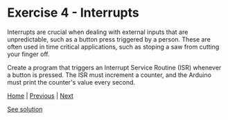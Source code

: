 # Exercise 4 - Interrupts

Interrupts are crucial when dealing with external inputs that are unpredictable, such as a button press triggered by a person. These are often used in time critical applications, such as stoping a saw from cutting your finger off.

Create a program that triggers an Interrupt Service Routine (ISR) whenever a button is pressed. The ISR must increment a counter, and the Arduino must print the counter's value every second.

[Home](./../../README.md) | [Previous](./../exercise_3/analog.md) | [Next](./../exercise_5/i2c.md)

[See solution](./solution/main.cpp)